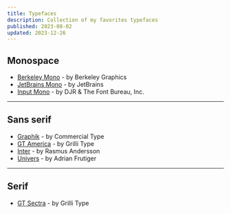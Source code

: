 ```yaml
---
title: Typefaces
description: Collection of my favorites typefaces
published: 2023-08-02
updated: 2023-12-26
---
```


## Monospace

- [Berkeley Mono](https://berkeleygraphics.com/typefaces/berkeley-mono/) - by Berkeley Graphics
- [JetBrains Mono](https://www.jetbrains.com/lp/mono/) - by JetBrains
- [Input Mono](https://input.djr.com/) - by DJR & The Font Bureau, Inc.

---

## Sans serif

- [Graphik](https://commercialtype.com/catalog/graphik) - by Commercial Type
- [GT America](https://www.grillitype.com/typeface/gt-america) - by Grilli Type
- [Inter](https://rsms.me/inter/) - by Rasmus Andersson
- [Univers](https://www.fontshop.com/families/univers) - by Adrian Frutiger

---

## Serif

- [GT Sectra](https://www.grillitype.com/typeface/gt-sectra) - by Grilli Type
